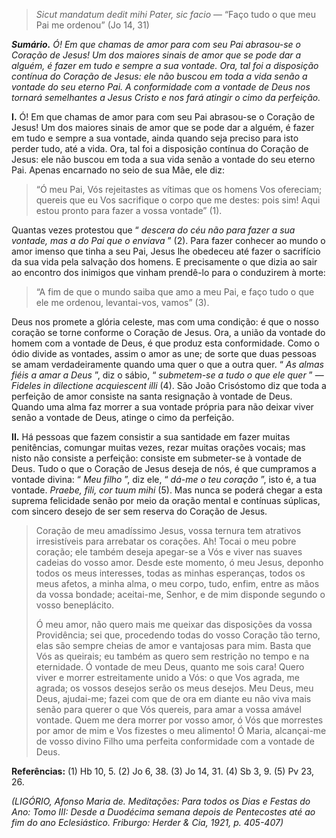 > *Sicut mandatum dedit mihi Pater, sic facio* — “Faço tudo o que meu Pai me ordenou” (Jo 14, 31)

***Sumário.** Ó! Em que chamas de amor para com seu Pai abrasou-se o Coração de Jesus! Um dos maiores sinais de amor que se pode dar a alguém, é fazer em tudo e sempre a sua vontade. Ora, tal foi a disposição contínua do Coração de Jesus: ele não buscou em toda a vida senão a vontade do seu eterno Pai. A conformidade com a vontade de Deus nos tornará semelhantes a Jesus Cristo e nos fará atingir o cimo da perfeição.*

**I.** Ó! Em que chamas de amor para com seu Pai abrasou-se o Coração de Jesus! Um dos maiores sinais de amor que se pode dar a alguém, é fazer em tudo e sempre a sua vontade, ainda quando seja preciso para isto perder tudo, até a vida. Ora, tal foi a disposição contínua do Coração de Jesus: ele não buscou em toda a sua vida senão a vontade do seu eterno Pai. Apenas encarnado no seio de sua Mãe, ele diz:

> “Ó meu Pai, Vós rejeitastes as vítimas que os homens Vos ofereciam; quereis que eu Vos sacrifique o corpo que me destes: pois sim! Aqui estou pronto para fazer a vossa vontade” (1).

Quantas vezes protestou que “ *descera do céu não para fazer a sua vontade, mas a do Pai que o enviava* ” (2). Para fazer conhecer ao mundo o amor imenso que tinha a seu Pai, Jesus lhe obedeceu até fazer o sacrifício da sua vida pela salvação dos homens. E precisamente o que dizia ao sair ao encontro dos inimigos que vinham prendê-lo para o conduzirem à morte:

> “A fim de que o mundo saiba que amo a meu Pai, e faço tudo o que ele me ordenou, levantai-vos, vamos” (3).

Deus nos promete a glória celeste, mas com uma condição: é que o nosso coração se torne conforme o Coração de Jesus. Ora, a união da vontade do homem com a vontade de Deus, é que produz esta conformidade. Como o ódio divide as vontades, assim o amor as une; de sorte que duas pessoas se amam verdadeiramente quando uma quer o que a outra quer. “ *As almas fiéis a amar a Deus* ”, diz o sábio, “ *submetem-se a tudo o que ele quer* ” — *Fideles in dilectione acquiescent illi* (4). São João Crisóstomo diz que toda a perfeição de amor consiste na santa resignação à vontade de Deus. Quando uma alma faz morrer a sua vontade própria para não deixar viver senão a vontade de Deus, atinge o cimo da perfeição.

**II.** Há pessoas que fazem consistir a sua santidade em fazer muitas penitências, comungar muitas vezes, rezar muitas orações vocais; mas nisto não consiste a perfeição: consiste em submeter-se à vontade de Deus. Tudo o que o Coração de Jesus deseja de nós, é que cumpramos a vontade divina: “ *Meu filho* ”, diz ele, “ *dá-me o teu coração* ”, isto é, a tua vontade. *Praebe, fili, cor tuum mihi* (5). Mas nunca se poderá chegar a esta suprema felicidade senão por meio da oração mental e contínuas súplicas, com sincero desejo de ser sem reserva do Coração de Jesus.

> Coração de meu amadíssimo Jesus, vossa ternura tem atrativos irresistíveis para arrebatar os corações. Ah! Tocai o meu pobre coração; ele também deseja apegar-se a Vós e viver nas suaves cadeias do vosso amor. Desde este momento, ó meu Jesus, deponho todos os meus interesses, todas as minhas esperanças, todos os meus afetos, a minha alma, o meu corpo, tudo, enfim, entre as mãos da vossa bondade; aceitai-me, Senhor, e de mim disponde segundo o vosso beneplácito.
>
> Ó meu amor, não quero mais me queixar das disposições da vossa Providência; sei que, procedendo todas do vosso Coração tão terno, elas são sempre cheias de amor e vantajosas para mim. Basta que Vós as queirais; eu também as quero sem restrição no tempo e na eternidade. Ó vontade de meu Deus, quanto me sois cara! Quero viver e morrer estreitamente unido a Vós: o que Vos agrada, me agrada; os vossos desejos serão os meus desejos. Meu Deus, meu Deus, ajudai-me; fazei com que de ora em diante eu não viva mais senão para querer o que Vós quereis, para amar a vossa amável vontade. Quem me dera morrer por vosso amor, ó Vós que morrestes por amor de mim e Vos fizestes o meu alimento! Ó Maria, alcançai-me de vosso divino Filho uma perfeita conformidade com a vontade de Deus.

**Referências:** (1) Hb 10, 5. (2) Jo 6, 38. (3) Jo 14, 31. (4) Sb 3, 9. (5) Pv 23, 26.

*(LIGÓRIO, Afonso Maria de. Meditações: Para todos os Dias e Festas do Ano: Tomo III: Desde a Duodécima semana depois de Pentecostes até ao fim do ano Eclesiástico. Friburgo: Herder & Cia, 1921, p. 405-407)*
